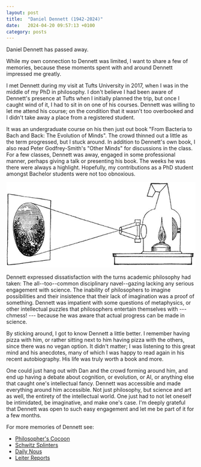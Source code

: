 ```yaml
---
layout: post
title:  "Daniel Dennett (1942-2024)"
date:   2024-04-20 09:57:13 +0100
category: posts
---
```


Daniel Dennett has passed away.

While my own connection to Dennett was limited, I want to share a few of memories, because these moments spent with and around Dennett impressed me greatly.

I met Dennett during my visit at Tufts University in 2017, when I was in the middle of my PhD in philosophy. I don't believe I had been aware of Dennett's presence at Tufts when I initially planned the trip, but once I caught wind of it, I had to sit in on one of his courses. Dennett was willing to let me attend his course; on the condition that it wasn't too overbooked and I didn't take away a place from a registered student.

It was an undergraduate course on his then just out book "From Bacteria to Bach and Back: The Evolution of Minds". The crowd thinned out a little as the term progressed, but I stuck around. In addition to Dennett's own book, I also read Peter Godfrey-Smith's "Other Minds" for discussions in the class. For a few classes, Dennett was away, engaged in some professional manner, perhaps giving a talk or presenting his book. The weeks he was there were always a highlight. Hopefully, my contributions as a PhD student amongst Bachelor students were not too obnoxious.

![A magic lantern projecting the Cartesian theatre](/assets/images/magic-lantern.png)

Dennett expressed dissatisfaction with the turns academic philosophy had taken: The all--too--common disciplinary navel--gazing lacking any serious engagement with science. The inability of philosophers to imagine possibilities and their insistence that their lack of imagination was a proof of something. Dennett was impatient with some questions of metaphysics, or other intellectual puzzles that philosophers entertain themselves with --- chmess! --- because he was aware that actual progress can be made in science.

By sticking around, I got to know Dennett a little better. I remember having pizza with him, or rather sitting next to him having pizza with the others, since there was no vegan option. It didn't matter; I was listening to this great mind and his anecdotes, many of which I was happy to read again in his recent autobiography. His life was truly worth a book and more.

One could just hang out with Dan and the crowd forming around him, and end up having a debate about cognition, or evolution, or AI, or anything else that caught one's intellectual fancy. Dennett was accessible and made everything around him accessible. Not just philosophy, but science and art as well, the entirety of the intellectual world. One just had to not let oneself be intimidated, be imaginative, and make one's case. I'm deeply grateful that Dennett was open to such easy engagement and let me be part of it for a few months.


For more memories of Dennett see:
- [Philosopher's Cocoon](https://philosopherscocoon.typepad.com/blog/2024/04/in-memoriam-daniel-c-dennett-1942-2024.html)
- [Schwitz Splinters](http://schwitzsplinters.blogspot.com/2024/04/flexible-pluralism-about-others.html)
- [Daily Nous](https://dailynous.com/2024/04/19/daniel-dennett-death-1942-2024/)
- [Leiter Reports](https://leiterreports.typepad.com/blog/2024/04/in-memoriam-daniel-dennett-1942-2024.html)
